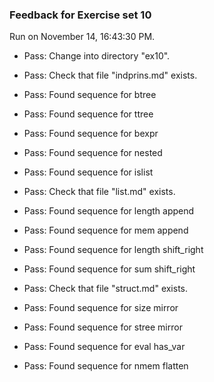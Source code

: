 ### Feedback for Exercise set 10

Run on November 14, 16:43:30 PM.

+ Pass: Change into directory "ex10".

+ Pass: Check that file "indprins.md" exists.

+ Pass: Found sequence for btree

+ Pass: Found sequence for ttree

+ Pass: Found sequence for bexpr

+ Pass: Found sequence for nested

+ Pass: Found sequence for islist

+ Pass: Check that file "list.md" exists.

+ Pass: Found sequence for length append

+ Pass: Found sequence for mem append

+ Pass: Found sequence for length shift_right

+ Pass: Found sequence for sum shift_right

+ Pass: Check that file "struct.md" exists.

+ Pass: Found sequence for size mirror

+ Pass: Found sequence for stree mirror

+ Pass: Found sequence for eval has_var

+ Pass: Found sequence for nmem flatten

